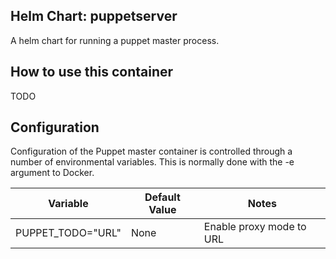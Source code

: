 Helm Chart: puppetserver
-----------------------
A helm chart for running a puppet master process.

How to use this container
-------------------------
TODO

Configuration
-------------
Configuration of the Puppet master container is controlled through a number
of environmental variables. This is normally done with the -e argument to
Docker.

Variable                      | Default Value | Notes
------------------------------|---------------|--------------------------------
PUPPET_TODO="URL"      | None          | Enable proxy mode to URL
